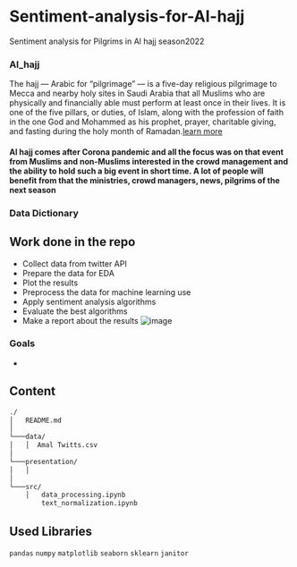 # Sentiment-analysis-for-Al-hajj
Sentiment analysis for Pilgrims in Al hajj season2022

### Al_hajj
The hajj — Arabic for “pilgrimage” — is a five-day religious pilgrimage to Mecca and nearby holy sites in Saudi Arabia that all Muslims who are physically and financially able must perform at least once in their lives. It is one of the five pillars, or duties, of Islam, along with the profession of faith in the one God and Mohammed as his prophet, prayer, charitable giving, and fasting during the holy month of Ramadan.[learn more](https://www.vox.com/2016/9/12/12814258/hajj-2018-islamic-pilgrimage-mecca-what-is-explained#:~:text=Can%20non%2DMuslims%20do%20the,city%20of%20Mecca%20at%20all.)

#### Al hajj comes after Corona pandemic and all the focus was on that event from Muslims and non-Muslims interested in the crowd management and the ability to hold such  a big event in short time. A lot of people will benefit from that the ministries, crowd managers, news, pilgrims of the next season

### Data Dictionary

## Work done in the repo
-	Collect data from twitter API
-	Prepare the data for EDA
-	Plot the results
-	Preprocess the data for machine learning use
-	Apply sentiment analysis algorithms
-	Evaluate the best algorithms
-	Make a report about the results 
![image](https://user-images.githubusercontent.com/48737364/184533916-985aae26-e83d-4ea4-b5df-b2368f0b03c6.png)


### Goals
-

## Content 

```bash
./
│   README.md
│   
└───data/
│   │  Amal Twitts.csv
│   
└───presentation/
│   │   
│   
└───src/
    │   data_processing.ipynb
    	text_normalization.ipynb 
```

## Used Libraries
`pandas` 
`numpy` 
`matplotlib`
`seaborn`
`sklearn`
`janitor`
